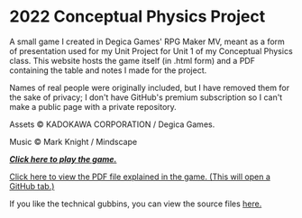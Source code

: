 # 2022 Conceptual Physics Project
A small game I created in Degica Games' RPG Maker MV, meant as a form of presentation used for my Unit Project for Unit 1 of my Conceptual Physics class. This website hosts the game itself (in .html form) and a PDF containing the table and notes I made for the project.

Names of real people were originally included, but I have removed them for the sake of privacy; I don't have GitHub's premium subscription so I can't make a public page with a private repository.

Assets © KADOKAWA CORPORATION / Degica Games.

Music © Mark Knight / Mindscape

***[Click here to play the game.](/www/index.html)***

[Click here to view the PDF file explained in the game. (This will open a GitHub tab.)](/TennisBallSheet.html)

If you like the technical gubbins, you can view the source files [here.](https://github.com/a32bitmint/physics-project)
